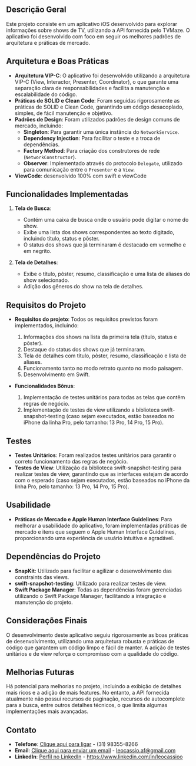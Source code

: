 ## Descrição Geral

Este projeto consiste em um aplicativo iOS desenvolvido para explorar informações sobre shows de TV, utilizando a API fornecida pelo TVMaze. O aplicativo foi desenvolvido com foco em seguir os melhores padrões de arquitetura e práticas de mercado.

## Arquitetura e Boas Práticas

- **Arquitetura VIP-C**: O aplicativo foi desenvolvido utilizando a arquitetura VIP-C (View, Interactor, Presenter, Coordinator), o que garante uma separação clara de responsabilidades e facilita a manutenção e escalabilidade do código.
- **Práticas de SOLID e Clean Code**: Foram seguidas rigorosamente as práticas de SOLID e Clean Code, garantindo um código desacoplado, simples, de fácil manutenção e objetivo.
- **Padrões de Design**: Foram utilizados padrões de design comuns de mercado, incluindo:
  - **Singleton**: Para garantir uma única instância do `NetworkService`.
  - **Dependency Injection**: Para facilitar o teste e a troca de dependências.
  - **Factory Method**: Para criação dos construtores de rede (`NetworkConstructor`).
  - **Observer**: Implementado através do protocolo `Delegate`, utilizado para comunicação entre o `Presenter` e a `View`.
- **ViewCode**: desenvolvido 100% com swift e viewCode

## Funcionalidades Implementadas

1. **Tela de Busca**:
   - Contém uma caixa de busca onde o usuário pode digitar o nome do show.
   - Exibe uma lista dos shows correspondentes ao texto digitado, incluindo título, status e pôster.
   - O status dos shows que já terminaram é destacado em vermelho e em negrito.

2. **Tela de Detalhes**:
   - Exibe o título, pôster, resumo, classificação e uma lista de aliases do show selecionado.
   - Adição dos gêneros do show na tela de detalhes.

## Requisitos do Projeto

- **Requisitos do projeto**: Todos os requisitos previstos foram implementados, incluindo:
  1. Informações dos shows na lista da primeira tela (título, status e pôster).
  2. Destaque do status dos shows que já terminaram.
  3. Tela de detalhes com título, pôster, resumo, classificação e lista de aliases.
  4. Funcionamento tanto no modo retrato quanto no modo paisagem.
  5. Desenvolvimento em Swift.

- **Funcionalidades Bônus**:
  1. Implementação de testes unitários para todas as telas que contêm regras de negócio.
  2. Implementação de testes de view utilizando a biblioteca swift-snapshot-testing (caso sejam executados, estão baseados no iPhone da linha Pro, pelo tamanho: 13 Pro, 14 Pro, 15 Pro).

## Testes

- **Testes Unitários**: Foram realizados testes unitários para garantir o correto funcionamento das regras de negócio.
- **Testes de View**: Utilização da biblioteca swift-snapshot-testing para realizar testes de view, garantindo que as interfaces estejam de acordo com o esperado (caso sejam executados, estão baseados no iPhone da linha Pro, pelo tamanho: 13 Pro, 14 Pro, 15 Pro).

## Usabilidade

- **Práticas de Mercado e Apple Human Interface Guidelines**: Para melhorar a usabilidade do aplicativo, foram implementadas práticas de mercado e itens que seguem o Apple Human Interface Guidelines, proporcionando uma experiência de usuário intuitiva e agradável.

## Dependências do Projeto

- **SnapKit**: Utilizado para facilitar e agilizar o desenvolvimento das constraints das views.
- **swift-snapshot-testing**: Utilizado para realizar testes de view.
- **Swift Package Manager**: Todas as dependências foram gerenciadas utilizando o Swift Package Manager, facilitando a integração e manutenção do projeto.

## Considerações Finais

O desenvolvimento deste aplicativo seguiu rigorosamente as boas práticas de desenvolvimento, utilizando uma arquitetura robusta e práticas de código que garantem um código limpo e fácil de manter. A adição de testes unitários e de view reforça o compromisso com a qualidade do código.

## Melhorias Futuras

Há potencial para melhorias no projeto, incluindo a exibição de detalhes mais ricos e a adição de mais features. No entanto, a API fornecida atualmente não possui recursos de paginação, recursos de autocomplete para a busca, entre outros detalhes técnicos, o que limita algumas implementações mais avançadas.

## Contato

- **Telefone**: [Clique aqui para ligar](tel:+5531983558266) - (31) 98355-8266
- **Email**: [Clique aqui para enviar um email](mailto:leocassio.af@gmail.com) - leocassio.af@gmail.com
- **LinkedIn**: [Perfil no LinkedIn](https://www.linkedin.com/in/leocassioo) - https://www.linkedin.com/in/leocassioo
